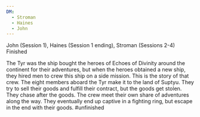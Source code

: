 ```yaml
---
DM:
  - Stroman
  - Haines
  - John
---
```

John (Session 1), Haines (Session 1 ending), Stroman (Sessions 2-4)
Finished

The Tyr was the ship bought the heroes of Echoes of Divinity around the continent for their adventures, but when the heroes obtained a new ship, they hired men to crew this ship on a side mission. This is the story of that crew.
The eight members aboard the Tyr make it to the land of Suptyu. They try to sell their goods and fulfill their contract, but the goods get stolen. They chase after the goods.  The crew meet their own share of adventures along the way. They eventually end up captive in a fighting ring, but escape in the end with their goods.
#unfinished 
